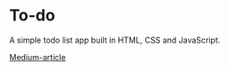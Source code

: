 # To-do

A simple todo list app built in HTML, CSS and JavaScript.

[Medium-article](https://medium.com/better-programming/build-a-simple-todolist-app-in-golang-82297ec25c7d)
